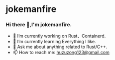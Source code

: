 # jokemanfire
### Hi there 👋,I'm jokemanfire.

- 🔭 I’m currently working on Rust、Containerd.
- 🌱 I’m currently learning Everything I like.
- 💬 Ask me about anything related to Rust/C++.
- 📫 How to reach me: huzuzong123@gmail.com
